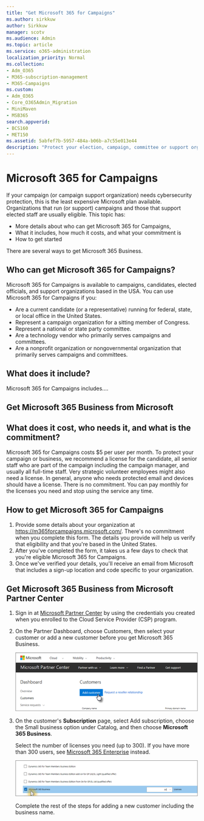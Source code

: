 ```yaml
---
title: "Get Microsoft 365 for Campaigns"
ms.author: sirkkuw
author: Sirkkuw
manager: scotv
ms.audience: Admin
ms.topic: article
ms.service: o365-administration
localization_priority: Normal
ms.collection: 
- Adm_O365
- M365-subscription-management 
- M365-Campaigns
ms.custom:
- Adm_O365
- Core_O365Admin_Migration
- MiniMaven
- MSB365
search.appverid:
- BCS160
- MET150
ms.assetid: 5abfef7b-5957-484a-b06b-a7c55e013e44
description: "Protect your election, campaign, committee or support organization from cybersecurity threats to email, data, and communication using Microsoft 365 for campaigns."
---
```


# Microsoft 365 for Campaigns
If your campaign (or campaign support organization) needs cybersecurity protection, this is the least expensive Microsoft plan available. 
Organizations that run (or support) campaigns and those that support elected staff are usually eligible. This topic has: 
- More details about who can get Microsoft 365 for Campaigns, 
- What it includes, how much it costs, and what your commitment is
- How to get started

There are several ways to get Microsoft 365 Business.
## Who can get Microsoft 365 for Campaigns? 
Microsoft 365 for Campaigns is available to campaigns, candidates, elected officials, and support organizations based in the USA. You can use Microsoft 365 for Campaigns if you:
- Are a current candidate (or a representative) running for federal, state, or local office in the United States. 
- Represent a campaign organization for a sitting member of Congress.
- Represent a national or state party committee.
- Are a technology vendor who primarily serves campaigns and committees.
- Are a nonprofit organization or nongovernmental organization that primarily serves campaigns and committees. 

## What does it include?
Microsoft 365 for Campaigns includes....

## Get Microsoft 365 Business from Microsoft 
## What does it cost, who needs it, and what is the commitment?
Microsoft 365 for Campaigns costs $5 per user per month. 
To protect your campaign or business, we recommend a license for the candidate, all senior staff who are part of the campaign including the campaign manager, and usually all full-time staff. Very strategic volunteer employees might also need a license. In general, anyone who needs protected email and devices should have a license.
There is no commitment. You can pay monthly for the licenses you need and stop using the service any time.

## How to get Microsoft 365 for Campaigns

1. Provide some details about your organization at https://m365forcampaigns.microsoft.com/. There's no commitment when you complete this form. The details you provide will help us verify that eligibility and that you're based in the United States.
2. After you've completed the form, it takes us a few days to check that you're eligible Microsoft 365 for Campaigns. 
3. Once we've verified your details, you'll receive an email from Microsoft that includes a sign-up location and code specific to your organization. 


  
## Get Microsoft 365 Business from Microsoft Partner Center

1. Sign in at [Microsoft Partner Center](https://go.microsoft.com/fwlink/p/?linkid=849910) by using the credentials you created when you enrolled to the Cloud Service Provider (CSP) program. 
    
2. On the Partner Dashboard, choose Customers, then select your customer or add a new customer before you get Microsoft 365 Business.
    
    ![In the Microsoft Pertner center, add a new customer.](../business/media/ec807d07-bbd2-411f-8fe1-c644cf9a3882.png)
  
3. On the customer's **Subscription** page, select Add subscription, choose the Small business option under Catalog, and then choose **Microsoft 365 Business**.
    
    
    Select the number of licenses you need (up to 300). If you have more than 300 users, see [Microsoft 365 Enterprise](https://go.microsoft.com/fwlink/p/?linkid=862316) instead. 
    
    ![On the New subscription page choose small business.](../business/media/52d99e89-2175-4974-84bb-dd626048541b.png)
 
  
    Complete the rest of the steps for adding a new customer including the business name.
    


